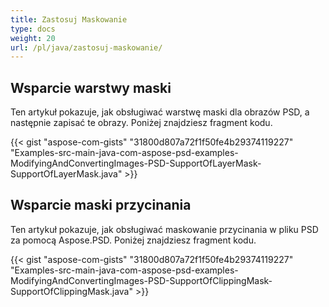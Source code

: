 ```yaml
---
title: Zastosuj Maskowanie
type: docs
weight: 20
url: /pl/java/zastosuj-maskowanie/
---
```



## **Wsparcie warstwy maski**
Ten artykuł pokazuje, jak obsługiwać warstwę maski dla obrazów PSD, a następnie zapisać te obrazy. Poniżej znajdziesz fragment kodu.

{{< gist "aspose-com-gists" "31800d807a72f1f50fe4b29374119227" "Examples-src-main-java-com-aspose-psd-examples-ModifyingAndConvertingImages-PSD-SupportOfLayerMask-SupportOfLayerMask.java" >}}


## **Wsparcie maski przycinania**
Ten artykuł pokazuje, jak obsługiwać maskowanie przycinania w pliku PSD za pomocą Aspose.PSD. Poniżej znajdziesz fragment kodu.

{{< gist "aspose-com-gists" "31800d807a72f1f50fe4b29374119227" "Examples-src-main-java-com-aspose-psd-examples-ModifyingAndConvertingImages-PSD-SupportOfClippingMask-SupportOfClippingMask.java" >}}
